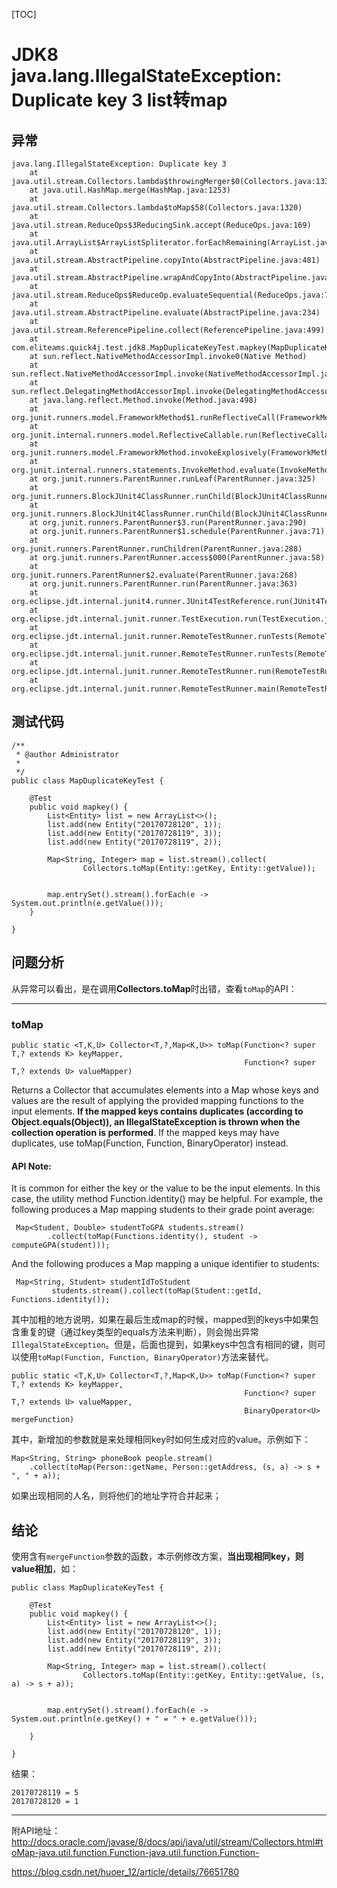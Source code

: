 [TOC]



# JDK8 java.lang.IllegalStateException: Duplicate key 3 list转map



 

 

## 异常

```
java.lang.IllegalStateException: Duplicate key 3
    at java.util.stream.Collectors.lambda$throwingMerger$0(Collectors.java:133)
    at java.util.HashMap.merge(HashMap.java:1253)
    at java.util.stream.Collectors.lambda$toMap$58(Collectors.java:1320)
    at java.util.stream.ReduceOps$3ReducingSink.accept(ReduceOps.java:169)
    at java.util.ArrayList$ArrayListSpliterator.forEachRemaining(ArrayList.java:1374)
    at java.util.stream.AbstractPipeline.copyInto(AbstractPipeline.java:481)
    at java.util.stream.AbstractPipeline.wrapAndCopyInto(AbstractPipeline.java:471)
    at java.util.stream.ReduceOps$ReduceOp.evaluateSequential(ReduceOps.java:708)
    at java.util.stream.AbstractPipeline.evaluate(AbstractPipeline.java:234)
    at java.util.stream.ReferencePipeline.collect(ReferencePipeline.java:499)
    at com.eliteams.quick4j.test.jdk8.MapDuplicateKeyTest.mapkey(MapDuplicateKeyTest.java:30)
    at sun.reflect.NativeMethodAccessorImpl.invoke0(Native Method)
    at sun.reflect.NativeMethodAccessorImpl.invoke(NativeMethodAccessorImpl.java:62)
    at sun.reflect.DelegatingMethodAccessorImpl.invoke(DelegatingMethodAccessorImpl.java:43)
    at java.lang.reflect.Method.invoke(Method.java:498)
    at org.junit.runners.model.FrameworkMethod$1.runReflectiveCall(FrameworkMethod.java:50)
    at org.junit.internal.runners.model.ReflectiveCallable.run(ReflectiveCallable.java:12)
    at org.junit.runners.model.FrameworkMethod.invokeExplosively(FrameworkMethod.java:47)
    at org.junit.internal.runners.statements.InvokeMethod.evaluate(InvokeMethod.java:17)
    at org.junit.runners.ParentRunner.runLeaf(ParentRunner.java:325)
    at org.junit.runners.BlockJUnit4ClassRunner.runChild(BlockJUnit4ClassRunner.java:78)
    at org.junit.runners.BlockJUnit4ClassRunner.runChild(BlockJUnit4ClassRunner.java:57)
    at org.junit.runners.ParentRunner$3.run(ParentRunner.java:290)
    at org.junit.runners.ParentRunner$1.schedule(ParentRunner.java:71)
    at org.junit.runners.ParentRunner.runChildren(ParentRunner.java:288)
    at org.junit.runners.ParentRunner.access$000(ParentRunner.java:58)
    at org.junit.runners.ParentRunner$2.evaluate(ParentRunner.java:268)
    at org.junit.runners.ParentRunner.run(ParentRunner.java:363)
    at org.eclipse.jdt.internal.junit4.runner.JUnit4TestReference.run(JUnit4TestReference.java:86)
    at org.eclipse.jdt.internal.junit.runner.TestExecution.run(TestExecution.java:38)
    at org.eclipse.jdt.internal.junit.runner.RemoteTestRunner.runTests(RemoteTestRunner.java:459)
    at org.eclipse.jdt.internal.junit.runner.RemoteTestRunner.runTests(RemoteTestRunner.java:678)
    at org.eclipse.jdt.internal.junit.runner.RemoteTestRunner.run(RemoteTestRunner.java:382)
    at org.eclipse.jdt.internal.junit.runner.RemoteTestRunner.main(RemoteTestRunner.java:192)1234567891011121314151617181920212223242526272829303132333435
```

## 测试代码

```
/**
 * @author Administrator
 *
 */
public class MapDuplicateKeyTest {

    @Test
    public void mapkey() {
        List<Entity> list = new ArrayList<>();
        list.add(new Entity("20170728120", 1));
        list.add(new Entity("20170728119", 3));
        list.add(new Entity("20170728119", 2));

        Map<String, Integer> map = list.stream().collect(
                Collectors.toMap(Entity::getKey, Entity::getValue));


        map.entrySet().stream().forEach(e -> System.out.println(e.getValue()));
    }

} 
```

## 问题分析

从异常可以看出，是在调用**Collectors.toMap**时出错，查看`toMap`的API：

------

### toMap

```
public static <T,K,U> Collector<T,?,Map<K,U>> toMap(Function<? super T,? extends K> keyMapper,
                                                    Function<? super T,? extends U> valueMapper) 
```

Returns a Collector that accumulates elements into a Map whose keys and values are the result of applying the provided mapping functions to the input elements. 
**If the mapped keys contains duplicates (according to Object.equals(Object)), an IllegalStateException is thrown when the collection operation is performed**. If the mapped keys may have duplicates, use toMap(Function, Function, BinaryOperator) instead.

#### API Note:

It is common for either the key or the value to be the input elements. In this case, the utility method Function.identity() may be helpful. For example, the following produces a Map mapping students to their grade point average:

```
 Map<Student, Double> studentToGPA students.stream()
        .collect(toMap(Functions.identity(), student -> computeGPA(student))); 
```

And the following produces a Map mapping a unique identifier to students:

```
 Map<String, Student> studentIdToStudent
         students.stream().collect(toMap(Student::getId, Functions.identity()); 
```

其中加粗的地方说明，如果在最后生成map的时候，mapped到的keys中如果包含重复的键（通过key类型的equals方法来判断），则会抛出异常`IllegalStateException`。但是，后面也提到，如果keys中包含有相同的键，则可以使用`toMap(Function, Function, BinaryOperator)`方法来替代。

```
public static <T,K,U> Collector<T,?,Map<K,U>> toMap(Function<? super T,? extends K> keyMapper,
                                                    Function<? super T,? extends U> valueMapper,
                                                    BinaryOperator<U> mergeFunction) 
```

其中，新增加的参数就是来处理相同key时如何生成对应的value。示例如下：

```
Map<String, String> phoneBook people.stream()
    .collect(toMap(Person::getName, Person::getAddress, (s, a) -> s + ", " + a)); 
```

如果出现相同的人名，则将他们的地址字符合并起来；

## 结论

使用含有`mergeFunction`参数的函数，本示例修改方案，**当出现相同key，则value相加**，如：

```
public class MapDuplicateKeyTest {

    @Test
    public void mapkey() {
        List<Entity> list = new ArrayList<>();
        list.add(new Entity("20170728120", 1));
        list.add(new Entity("20170728119", 3));
        list.add(new Entity("20170728119", 2));

        Map<String, Integer> map = list.stream().collect(
                Collectors.toMap(Entity::getKey, Entity::getValue, (s, a) -> s + a));


        map.entrySet().stream().forEach(e -> System.out.println(e.getKey() + " = " + e.getValue()));

    }

} 
```

结果：

```
20170728119 = 5
20170728120 = 1 
```

------

附API地址：<http://docs.oracle.com/javase/8/docs/api/java/util/stream/Collectors.html#toMap-java.util.function.Function-java.util.function.Function->





https://blog.csdn.net/huoer_12/article/details/76651780